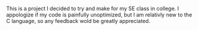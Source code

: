 This is a project I decided to try and make for my SE class in college. I appologize if my code is painfully unoptimized, but I am relativly new to the C language, so any feedback wold be greatly appreciated.
